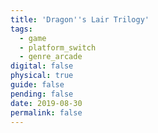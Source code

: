 ```yaml
---
title: 'Dragon''s Lair Trilogy'
tags:
  - game
  - platform_switch
  - genre_arcade
digital: false
physical: true
guide: false
pending: false
date: 2019-08-30
permalink: false
---
```

